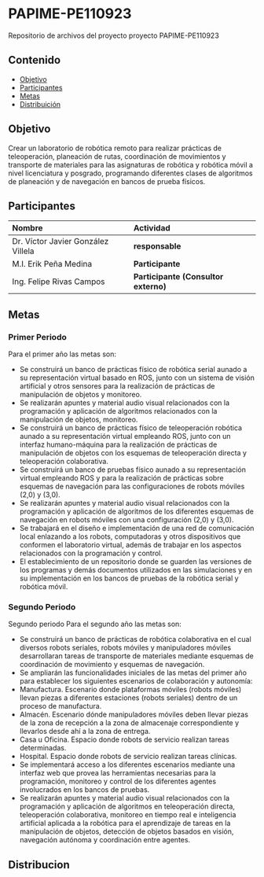 # PAPIME-PE110923
Repositorio de archivos del proyecto proyecto PAPIME-PE110923

## Contenido

- [Objetivo](#objetivo)
- [Participantes](#participantes)
- [Metas](#metas)
- [Distribuición](#distribucion)



## Objetivo 

Crear un laboratorio de robótica remoto para realizar prácticas de teleoperación, planeación de rutas,
coordinación de movimientos y transporte de materiales para las asignaturas de robótica y robótica móvil a
nivel licenciatura y posgrado, programando diferentes clases de algoritmos de planeación y de navegación
en bancos de prueba físicos.



## Participantes


| Nombre | Actividad |
| :----------| :----------- |
| Dr. Víctor Javier González Villela | **responsable** |
| M.I. Erik Peña Medina | **Participante** |
| Ing. Felipe Rivas Campos | **Participante (Consultor externo)** |


## Metas

### Primer Periodo

Para el primer año las metas son:
- Se construirá un banco de prácticas físico de robótica serial aunado a su representación virtual basado
en ROS, junto con un sistema de visión artificial y otros sensores para la realización de prácticas de
manipulación de objetos y monitoreo.
- Se realizarán apuntes y material audio visual relacionados con la programación y aplicación de algoritmos
relacionados con la manipulación de objetos, monitoreo.
- Se construirá un banco de prácticas físico de teleoperación robótica aunado a su representación virtual
empleando ROS, junto con un interfaz humano-máquina para la realización de prácticas de manipulación
de objetos con los esquemas de teleoperación directa y teleoperación colaborativa.
- Se construirá un banco de pruebas físico aunado a su representación virtual empleando ROS y para
la realización de prácticas sobre esquemas de navegación para las configuraciones de robots móviles
(2,0) y (3,0).
- Se realizarán apuntes y material audio visual relacionados con la programación y aplicación de algoritmos
de los diferentes esquemas de navegación en robots móviles con una configuración (2,0) y (3,0).
- Se trabajará en el diseño e implementación de una red de comunicación local enlazando a los robots,
computadoras y otros dispositivos que conformen el laboratorio virtual, además de trabajar en los aspectos
relacionados con la programación y control.
- El establecimiento de un repositorio donde se guarden las versiones de los programas y demás
documentos utilizados en las simulaciones y en su implementación en los bancos de pruebas de la robótica
serial y robótica móvil.

### Segundo Periodo

Segundo periodo
Para el segundo año las metas son:
- Se construirá un banco de prácticas de robótica colaborativa en el cual diversos robots seriales, robots
móviles y manipuladores móviles desarrollaran tareas de transporte de materiales mediante esquemas
de coordinación de movimiento y esquemas de navegación.
- Se ampliarán las funcionalidades iniciales de las metas del primer año para establecer los siguientes
escenarios de colaboración y autonomía:
- Manufactura. Escenario donde plataformas móviles (robots móviles) llevan piezas a diferentes
estaciones (robots seriales) dentro de un proceso de manufactura.
- Almacén. Escenario dónde manipuladores móviles deben llevar piezas de la zona de recepción a la zona
de almacenaje correspondiente y llevarlos desde ahí a la zona de entrega.
- Casa u Oficina. Espacio donde robots de servicio realizan tareas determinadas.
- Hospital. Espacio donde robots de servicio realizan tareas clínicas.
- Se implementará acceso a los diferentes escenarios mediante una interfaz web que provea las
herramientas necesarias para la programación, monitoreo y control de los diferentes agentes involucrados
en los bancos de pruebas.
- Se realizarán apuntes y material audio visual relacionados con la programación y aplicación de algoritmos
en teleoperación directa, teleoperación colaborativa, monitoreo en tiempo real e inteligencia artificial
aplicada a la robótica para el aprendizaje de tareas en la manipulación de objetos, detección de objetos
basados en visión, navegación autónoma y coordinación entre agentes.



## Distribucion




